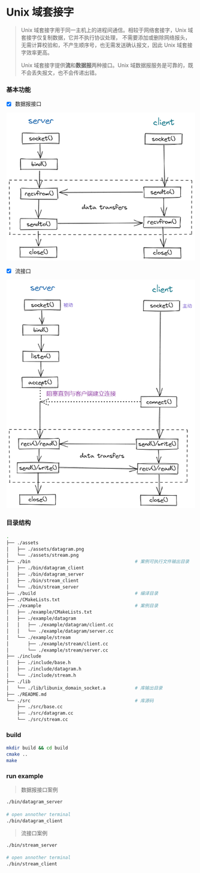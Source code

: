 # Unix 域套接字

> Unix 域套接字用于同一主机上的进程间通信。相较于网络套接字，Unix 域套接字仅复制数据，它并不执行协议处理，
> 不需要添加或删除网络报头，无需计算校验和，不产生顺序号，也无需发送确认报文，因此 Unix 域套接字效率更高。
>
> Unix 域套接字提供**流**和**数据报**两种接口。Unix 域数据报服务是可靠的，既不会丢失报文，也不会传递出错。

### 基本功能

- [x] 数据报接口

![datagram](assets/datagram.png)

- [x] 流接口

![datagram](assets/stream.png)

### 目录结构

```sh
.
├── ./assets
│   ├── ./assets/datagram.png
│   └── ./assets/stream.png
├── ./bin                                       # 案例可执行文件输出目录
│   ├── ./bin/datagram_client
│   ├── ./bin/datagram_server
│   ├── ./bin/stream_client
│   └── ./bin/stream_server
├── ./build                                     # 编译目录
├── ./CMakeLists.txt
├── ./example                                   # 案例目录
│   ├── ./example/CMakeLists.txt
│   ├── ./example/datagram
│   │   ├── ./example/datagram/client.cc
│   │   └── ./example/datagram/server.cc
│   └── ./example/stream
│       ├── ./example/stream/client.cc
│       └── ./example/stream/server.cc
├── ./include
│   ├── ./include/base.h
│   ├── ./include/datagram.h
│   └── ./include/stream.h
├── ./lib
│   └── ./lib/libunix_domain_socket.a           # 库输出目录
├── ./README.md
└── ./src                                       # 库源码
    ├── ./src/base.cc
    ├── ./src/datagram.cc
    └── ./src/stream.cc
```

### build

```sh
mkdir build && cd build
cmake ..
make
```

### run example

> 数据报接口案例

```sh
./bin/datagram_server

# open annother terminal
./bin/datagram_client
```

> 流接口案例

```sh
./bin/stream_server

# open annother terminal
./bin/stream_client
```
